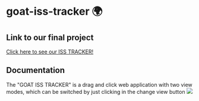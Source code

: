 # goat-iss-tracker :earth_africa:
## Link to our final project
[Click here to see our ISS TRACKER!](https://docs.gofionet.es/nasachallenge/)
## Documentation
The "GOAT ISS TRACKER" is a drag and click web application with two view modes, which can be switched by just clicking in the change view button <image src
= "https://user-images.githubusercontent.com/74357760/193447301-1a941e94-adf6-40ab-b748-2738c398e1e3.png">


